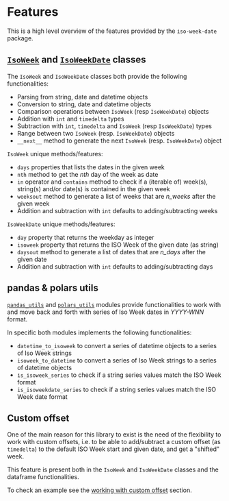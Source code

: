 # Features

This is a high level overview of the features provided by the `iso-week-date` package.

## [`IsoWeek`](../api/isoweek.md) and [`IsoWeekDate`](../api/isoweekdate.md) classes

The `IsoWeek` and `IsoWeekDate` classes both provide the following functionalities:

- Parsing from string, date and datetime objects
- Conversion to string, date and datetime objects
- Comparison operations between `IsoWeek` (resp `IsoWeekDate`) objects
- Addition with `int` and `timedelta` types
- Subtraction with `int`, `timedelta` and `IsoWeek` (resp `IsoWeekDate`) types
- Range between two `IsoWeek` (resp. `IsoWeekDate`) objects
- `__next__` method to generate the next `IsoWeek` (resp. `IsoWeekDate`) object

`IsoWeek` unique methods/features:

- `days` properties that lists the dates in the given week
- `nth` method to get the _nth_ day of the week as date
- `in` operator and `contains` method to check if a (iterable of) week(s), string(s) and/or date(s) is contained in the given week
- `weeksout` method to generate a list of weeks that are _n\_weeks_ after the given week
- Addition and subtraction with `int` defaults to adding/subtracting weeks

`IsoWeekDate` unique methods/features:

- `day` property that returns the weekday as integer
- `isoweek` property that returns the ISO Week of the given date (as string)
- `daysout` method to generate a list of dates that are _n\_days_ after the given date
- Addition and subtraction with `int` defaults to adding/subtracting days

## pandas & polars utils

[`pandas_utils`](../api/pandas.md) and [`polars_utils`](../api/polars.md) modules provide functionalities to work with and move back and forth with series of Iso Week dates in _YYYY-WNN_ format.

In specific both modules implements the following functionalities:

- `datetime_to_isoweek` to convert a series of datetime objects to a series of Iso Week strings
- `isoweek_to_datetime` to convert a series of Iso Week strings to a series of datetime objects
- `is_isoweek_series` to check if a string series values match the ISO Week format
- `is_isoweekdate_series` to check if a string series values match the ISO Week date format

## Custom offset

One of the main reason for this library to exist is the need of the flexibility to work with custom offsets, i.e. to be able to add/subtract a custom offset (as `timedelta`) to the default ISO Week start and given date, and get a "shifted" week.

This feature is present both in the `IsoWeek` and `IsoWeekDate` classes and the dataframe functionalities.

To check an example see the [working with custom offset](../getting-started/quickstart.md/#working-with-custom-offset) section.

